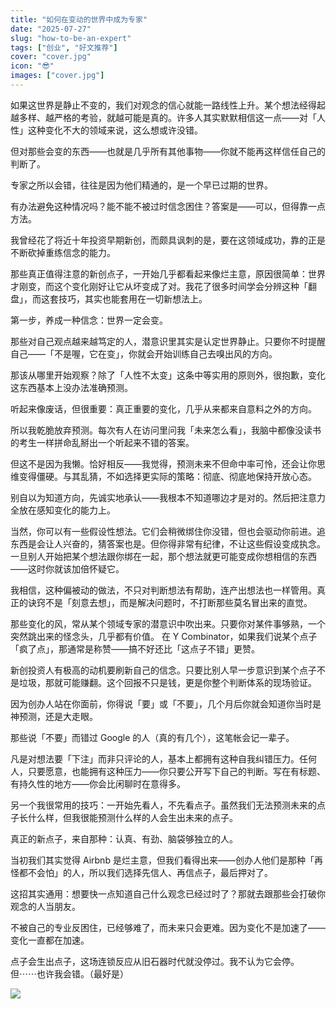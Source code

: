 ```yaml
---
title: "如何在变动的世界中成为专家"
date: "2025-07-27"
slug: "how-to-be-an-expert"
tags: ["创业", "好文推荐"]
cover: "cover.jpg"
icon: "😎"
images: ["cover.jpg"]
---
```

如果这世界是静止不变的，我们对观念的信心就能一路线性上升。某个想法经得起越多样、越严格的考验，就越可能是真的。许多人其实默默相信这一点——对「人性」这种变化不大的领域来说，这么想或许没错。



但对那些会变的东西——也就是几乎所有其他事物——你就不能再这样信任自己的判断了。



专家之所以会错，往往是因为他们精通的，是一个早已过期的世界。



有办法避免这种情况吗？能不能不被过时信念困住？答案是——可以，但得靠一点方法。



我曾经花了将近十年投资早期新创，而颇具讽刺的是，要在这领域成功，靠的正是不断砍掉重练信念的能力。



那些真正值得注意的新创点子，一开始几乎都看起来像烂主意，原因很简单：世界才刚变，而这个变化刚好让它从坏变成了对。我花了很多时间学会分辨这种「翻盘」，而这套技巧，其实也能套用在一切新想法上。



第一步，养成一种信念：世界一定会变。



那些对自己观点越来越笃定的人，潜意识里其实是认定世界静止。只要你不时提醒自己——「不是喔，它在变」，你就会开始训练自己去嗅出风的方向。



那该从哪里开始观察？除了「人性不太变」这条中等实用的原则外，很抱歉，变化这东西基本上没办法准确预测。



听起来像废话，但很重要：真正重要的变化，几乎从来都来自意料之外的方向。



所以我乾脆放弃预测。每次有人在访问里问我「未来怎么看」，我脑中都像没读书的考生一样拼命乱掰出一个听起来不错的答案。



但这不是因为我懒。恰好相反——我觉得，预测未来不但命中率可怜，还会让你思维变得僵硬。与其乱猜，不如选择更实际的策略：彻底、彻底地保持开放心态。



别自以为知道方向，先诚实地承认——我根本不知道哪边才是对的。然后把注意力全放在感知变化的能力上。



当然，你可以有一些假设性想法。它们会稍微绑住你没错，但也会驱动你前进。追东西是会让人兴奋的，猜答案也是。但你得非常有纪律，不让这些假设变成执念。
一旦别人开始把某个想法跟你绑在一起，那个想法就更可能变成你想相信的东西——这时你就该加倍怀疑它。



我相信，这种偏被动的做法，不只对判断想法有帮助，连产出想法也一样管用。真正的诀窍不是「刻意去想」，而是解决问题时，不打断那些莫名冒出来的直觉。



那些变化的风，常从某个领域专家的潜意识中吹出来。只要你对某件事够熟，一个突然跳出来的怪念头，几乎都有价值。
在 Y Combinator，如果我们说某个点子「疯了点」，那通常是称赞——搞不好还比「这点子不错」更赞。



新创投资人有极高的动机要刷新自己的信念。只要比别人早一步意识到某个点子不是垃圾，那就可能赚翻。这个回报不只是钱，更是你整个判断体系的现场验证。



因为创办人站在你面前，你得说「要」或「不要」，几个月后你就会知道你当时是神预测，还是大走眼。



那些说「不要」而错过 Google 的人（真的有几个），这笔帐会记一辈子。



凡是对想法要「下注」而非只评论的人，基本上都拥有这种自我纠错压力。任何人，只要愿意，也能拥有这种压力——你只要公开写下自己的判断。写在有标题、有持久性的地方——你会比闲聊时在意得多。



另一个我很常用的技巧：一开始先看人，不先看点子。虽然我们无法预测未来的点子长什么样，但我很能预测什么样的人会生出未来的点子。



真正的新点子，来自那种：认真、有劲、脑袋够独立的人。



当初我们其实觉得 Airbnb 是烂主意，但我们看得出来——创办人他们是那种「再怪都不会怕」的人，所以我们选择先信人、再信点子，最后押对了。



这招其实通用：想要快一点知道自己什么观念已经过时了？那就去跟那些会打破你观念的人当朋友。



不被自己的专业反困住，已经够难了，而未来只会更难。因为变化不是加速了——变化一直都在加速。



点子会生出点子，这场连锁反应从旧石器时代就没停过。我不认为它会停。
但⋯⋯也许我会错。（最好是）




![](https://prod-files-secure.s3.us-west-2.amazonaws.com/112d0858-5090-4d34-a606-b75eb8d65fd2/46476355-9cf3-4e99-9b7a-3531bc426380/1000202064.png?X-Amz-Algorithm=AWS4-HMAC-SHA256&X-Amz-Content-Sha256=UNSIGNED-PAYLOAD&X-Amz-Credential=ASIAZI2LB4663LSAI4DK%2F20250815%2Fus-west-2%2Fs3%2Faws4_request&X-Amz-Date=20250815T065623Z&X-Amz-Expires=3600&X-Amz-Security-Token=IQoJb3JpZ2luX2VjEA8aCXVzLXdlc3QtMiJGMEQCID9o6YuYSgX2I9Q2AP2KQfKA01DfAymu5RdpRcWump5KAiB5GTtZHpdg172JkFd1WglfDzb86Lk%2B0PIQ7oCGv7ejIir%2FAwhYEAAaDDYzNzQyMzE4MzgwNSIMqHHNTqN1pNdcmQD5KtwDy1uDEkyJYH4a0%2BqSLVeGld7v8q%2FToWr095Xa4FWUUlv3iaTbCzJhKP9P7K7uM3rUYiw2BTZ%2FNKOZxOsy367UXCgNFbGmKUIzeka2g%2BhiXMtwx660uUJofIijRYRT9CdOfvlQYPtl4UctnueaPh3yHMAImIgQ0HLtkf8RPS3aIQNbLWvnA6obIt5YG4otWJDJ0ipgHNhNXzt%2BwpGVJnxYxEWCAPmWG26CTqmorSB0WWpGvislNkYf3Q86%2BABpNFdnyOBpq2paFHYHdRwaHk0C9KnhjzFha2xSc5w0KuA76J9IqqLe4poTLOaEmYUqvteKQVDcS3WsVmqGWrICU4%2BREwHowozInXoJ5kCxBXgpEUOEi29tBxQ93zvUJGVPNdxz2VNrpbCWOgeSE%2BR0M3iiATLGWi%2BbL1xnZEHzphcIMp6IP6rjXXf%2FcwQuPVhG0fTO5hZ41bX2zKxVTAPj1ci5%2BMPKNCPxoyioRwUL3kCE6MNPt1SnWGmsnBxca4PdD1XQll6NbCcEPDiEOvFm%2BU1sEesMwUJuMkExuGEYTC1oM7T4iJFRg8M46Evap6qONzybvTR1YQhjSZ21j6N6zQE4UeY5P6%2Fv3l%2B3Rbjk2rscOBTIEIO86PJGRSkHv0kwqq%2F7xAY6pgEeLqNY1wNRsxwg1Hhftsv085C%2FAU5LsgGBQOc9pGF3eG2anm63L7241%2F9wYv%2Bsr%2Bb7stkeRSgsDWUhI3HDeUkBigSmMZV1fxb7QiYGGVaS77DqA88Y7IVVlEdBJ2mZ%2Fu3kARVz%2FHNXmzVqWQjGTBb%2FubPdBoD3TGFTrWdJG9uHbypLZxpABF1UJ5he5TUTnEyHRYFLvGPgo6nAkrLV78Ti9ieiIWYZ&X-Amz-Signature=d17e2eba54dd2025ca886f11d0b6fc4f27ccad3b4c68df0b0235b98fc617b70a&X-Amz-SignedHeaders=host&x-amz-checksum-mode=ENABLED&x-id=GetObject)

